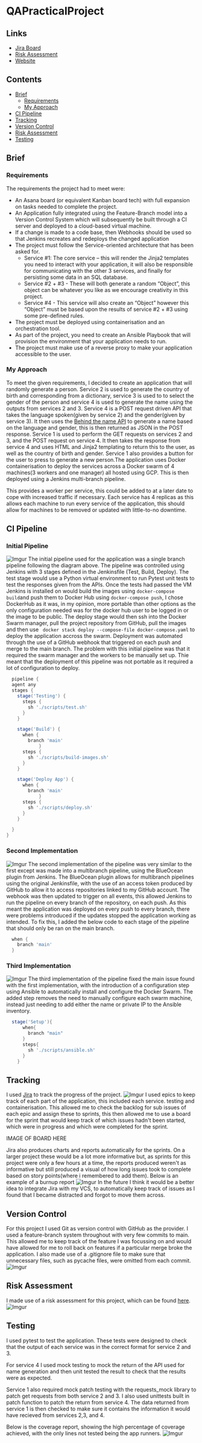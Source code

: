 # QAPracticalProject

## Links
- [Jira Board](https://iwanmoreton.atlassian.net/jira/software/projects/RPG/boards/2) 
- [Risk Assessment](https://docs.google.com/spreadsheets/d/1IeuFpi1XlGLEOQXmaGHo8kVIGX8WgU8-X_HEDSg3zGQ/edit?usp=sharing)
- [Website]()

## Contents
- [Brief](#brief)
    - [Requirements](#requirements)
    - [My Approach](#my-approach)
- [CI Pipeline](#ci-pipeline)
- [Tracking](#tracking)
- [Version Control](#version-control)
- [Risk Assessment](#risk-assessment)
- [Testing](#testing)
    

## Brief
### Requirements
The requirements the project had to meet were:
- An Asana board (or equivalent Kanban board tech) with full expansion on tasks needed to complete the project.
- An Application fully integrated using the Feature-Branch model into a Version Control System which will subsequently be built through a CI server and deployed to a cloud-based virtual machine.
- If a change is made to a code base, then Webhooks should be used so that Jenkins recreates and redeploys the changed application
- The project must follow the Service-oriented architecture that has been asked for.
  - Service #1: The core service – this will render the Jinja2 templates you need to interact with your application, it will also be responsible for communicating with the other 3 services, and finally for persisting some data in an SQL database.
  - Service #2 + #3 - These will both generate a random “Object”, this object can be whatever you like as we encourage creativity in this project.
  - Service #4 - This service will also create an “Object” however this “Object” must be based upon the results of service #2 + #3 using some pre-defined rules.
- The project must be deployed using containerisation and an orchestration tool.
- As part of the project, you need to create an Ansible Playbook that will provision the environment that your application needs to run.
- The project must make use of a reverse proxy to make your application accessible to the user.

### My Approach
To meet the given requirements, I decided to create an application that will randomly generate a person. Service 2 is used to generate the country of birth and corresponding from a dictionary, service 3 is used to to select the gender of the person and service 4 is used to generate the name using the outputs from services 2 and 3. Service 4 is a POST request driven API that takes the language spoken(given by service 2) and the gender(given by service 3). It then uses the [Behind the name API](https://www.behindthename.com/api/) to generate a name based on the language and gender, this is then returned as JSON in the POST response. Service 1 is used to perform the GET requests on services 2 and 3, and the POST request on service 4. It then takes the response from service 4 and uses HTML and Jinja2 templating to return this to the user, as well as the country of birth and gender. Service 1 also provides a button for the user to press to generate a new person.The application uses Docker containerisation to deploy the services across a Docker swarm of 4 machines(3 workers and one manager) all hosted using GCP. This is then deployed using a Jenkins multi-branch pipeline.

 This provides a worker per service, this could be added to at a later date to cope with increased traffic if necessary. Each service has 4 replicas as this allows each machine to run every service of the application, this should allow for machines to be removed or updated with little-to-no downtime.

## CI Pipeline

### Initial Pipeline
![Imgur](https://i.imgur.com/zBeTDPh.png)
The initial pipeline used for the application was a single branch pipeline following the diagram above. The pipeline was controlled using Jenkins with 3 stages defined in the Jenkinsfile (Test, Build, Deploy). The test stage would use a Python virtual environment to run Pytest unit tests to test the responses given from the APIs. Once the tests had passed the VM Jenkins is installed on would build the images using ` docker-compose build `and push them to Docker Hub using ` docker-compose push `, I chose DockerHub as it was, in my opinion, more portable than other options as the only configuration needed was for the docker hub user to be logged in or the image to be public. The deploy stage would then ssh into the Docker Swarm manager, pull the project repository from GitHub, pull the images and then use ` docker stack deploy --compose-file docker-compose.yaml` to deploy the application accross the swarm. Deployment was automated through the use of a GitHub webhook that triggered on each push and merge to the main branch. The problem with this initial pipeline was that it required the swarm manager and the workers to be manually set up. Thie meant that the deployment of this pipeline was not portable as it required a lot of configuration to deploy. 
```groovy 
  pipeline {
  agent any
  stages {
    stage('Testing') {
      steps {
        sh './scripts/test.sh'
      }
    }

    stage('Build') {
      when {
        branch 'main'
            }
      steps {
        sh './scripts/build-images.sh'
      }
    }

    stage('Deploy App') {
      when {
        branch 'main'
            }
      steps {
        sh './scripts/deploy.sh'
      }
    }

  }
}
```
### Second Implementation
![Imgur](https://i.imgur.com/6Zn0Duj.png)
The second implementation of the pipeline was very similar to the first except was made into a multibranch pipeline, using the BlueOcean plugin from Jenkins. The BlueOcean plugin allows for multibranch pipelines using the original Jenkinsfile, with the use of an access token produced by GitHub to allow it to access repositories linked to my GitHub account. The webhook was then updated to trigger on all events, this allowed Jenkins to run the pipeline on every branch of the repository, on each push. As this meant the application was deployed on every push to every branch, there were problems introduced if the updates stopped the application working as intended. To fix this, I added the below code to each stage of the pipeline that should only be ran on the main branch. 
```groovy 
  when {
    branch 'main'  
  }
```
### Third Implementation
![Imgur](https://i.imgur.com/SwY9cLm.png)
The third implementation of the pipeline fixed the main issue found with the first implementation, with the introduction of a configuration step using Ansible to automatically install and configure the Docker Swarm. The added step removes the need to manually configure each swarm machine, instead just needing to add either the name or private IP to the Ansible inventory.
```groovy 
  stage('Setup'){
      when{
        branch "main"
      }
      steps{
        sh './scripts/ansible.sh'
      }
    }
```

## Tracking
I used [Jira](https://iwanmoreton.atlassian.net/jira/software/projects/RPG/boards/2) to track the progress of the project.
![Imgur](https://i.imgur.com/eatK3Hp.png)
I used epics to keep track of each part of the application, this included each service. testing and containerisation. This allowed me to check the backlog for sub issues of each epic and assign these to sprints, this then allowed me to use a board for the sprint that would keep track of which issues hadn't been started, which were in progress and which were completed for the sprint.

IMAGE OF BOARD HERE

Jira also produces charts and reports automatically for the sprints. On a larger project these would be a lot more informative but, as sprints for this project were only a few hours at a time, the reports produced weren't as informative but still produced a visual of how long issues took to complete based on story points(where i remembered to add them). Below is an example of a burnup report
![Imgur](https://i.imgur.com/TNEIb6t.png)
In the future I think it would be a better idea to integrate Jira with my VCS, to automatically keep track of issues as I found that I became distracted and forgot to move them across.

## Version Control
For this project I used Git as version control with GitHub as the provider. I used a feature-branch system throughout with very few commits to main. This allowed me to keep track of the feature I was focussing on and would have allowed for me to roll back on features if a particular merge broke the application. I also made use of a .gitignore file to make sure that unnecessary files, such as pycache files, were omitted from each commit.
![Imgur](https://i.imgur.com/ubj78kC.png)
## Risk Assessment
I made use of a risk assessment for this project, which can be found [here](https://docs.google.com/spreadsheets/d/1IeuFpi1XlGLEOQXmaGHo8kVIGX8WgU8-X_HEDSg3zGQ/edit?usp=sharing). 
![Imgur](https://i.imgur.com/3c1eDOA.png)
## Testing
I used pytest to test the application. These tests were designed to check that the output of each service was in the correct format for service 2 and 3. 

For service 4 I used mock testing to mock the return of the API used for name generation and then unit tested the result to check that the results were as expected. 

Service 1 also required mock patch testing with the requests_mock library to patch get requests from both service 2 and 3. I also used unittests built in patch function to patch the return from service 4. The data returned from service 1 is then checked to make sure it contains the information it would have recieved from services 2,3, and 4.

Below is the coverage report, showing the high percentage of coverage achieved, with the only lines not tested being the app runners.
![Imgur](https://i.imgur.com/Gney1rL.png)
